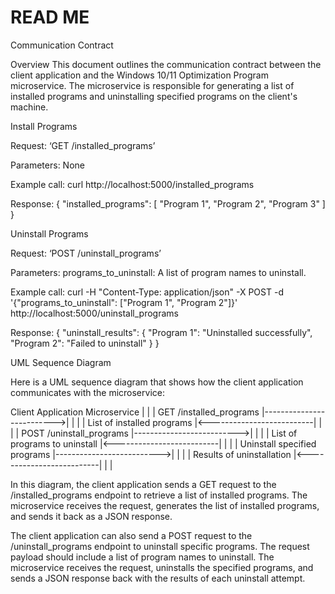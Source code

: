 # READ ME

Communication Contract

Overview
This document outlines the communication contract between the client application and the Windows 10/11 Optimization Program microservice. The microservice is responsible for generating a list of installed programs and uninstalling specified programs on the client's machine.

Install Programs

Request:
‘GET /installed_programs’

Parameters:
None

Example call:
curl http://localhost:5000/installed_programs

Response:
{
  "installed_programs": [
    "Program 1",
    "Program 2",
    "Program 3"
  ]
}

Uninstall Programs

Request:
‘POST /uninstall_programs’

Parameters:
programs_to_uninstall: A list of program names to uninstall.


Example call:
curl -H "Content-Type: application/json" -X POST -d '{"programs_to_uninstall": ["Program 1", "Program 2"]}' http://localhost:5000/uninstall_programs



Response:
{
  "uninstall_results": {
    "Program 1": "Uninstalled successfully",
    "Program 2": "Failed to uninstall"
  }
}

UML Sequence Diagram

Here is a UML sequence diagram that shows how the client application communicates with the microservice:

Client Application          Microservice
        |                           |
        |        GET /installed_programs
        |-------------------------->|
        |                           |
        |          List of installed programs
        |<--------------------------|
        |                           |
        |       POST /uninstall_programs
        |-------------------------->|
        |                           |
        |    List of programs to uninstall
        |<--------------------------|
        |                           |
        |       Uninstall specified programs
        |-------------------------->|
        |                           |
        |    Results of uninstallation
        |<--------------------------|
        |                           |


In this diagram, the client application sends a GET request to the /installed_programs endpoint to retrieve a list of installed programs. The microservice receives the request, generates the list of installed programs, and sends it back as a JSON response.

The client application can also send a POST request to the /uninstall_programs endpoint to uninstall specific programs. The request payload should include a list of program names to uninstall. The microservice receives the request, uninstalls the specified programs, and sends a JSON response back with the results of each uninstall attempt.
